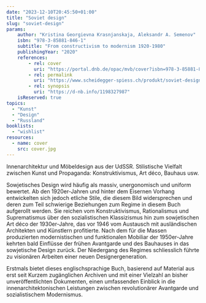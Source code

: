 ```yaml
---
date: "2023-12-10T20:45:50+01:00"
title: "Soviet design"
slug: "soviet-design"
params:
    author: "Kristina Georgievna Krasnjanskaja, Aleksandr A. Semenov"
    isbn: "978-3-85881-846-1"
    subtitle: "From constructivism to modernism 1920-1980"
    publishingYear: "2020"
    references:
        - rel: cover
          uri: "https://portal.dnb.de/opac/mvb/cover?isbn=978-3-85881-846-1"
        - rel: permalink
          uri: "https://www.scheidegger-spiess.ch/produkt/soviet-design/1013"
        - rel: synopsis
          uri: "https://d-nb.info/1198327987"
    isReserved: true
topics:
  - "Kunst"
  - "Design"
  - "Russland"
booklists:
  - "wishlist"
resources:
  - name: cover
    src: cover.jpg
---
```


Innenarchitektur und Möbeldesign aus der UdSSR. Stilistische Vielfalt zwischen 
Kunst und Propaganda: Konstruktivismus, Art déco, Bauhaus usw.

Sowjetisches Design wird häufig als massiv, unergonomisch und uniform bewertet. 
Ab den 1920er-Jahren und hinter dem Eisernen Vorhang entwickelten sich jedoch 
etliche Stile, die diesem Bild widersprechen und deren zum Teil schwierige 
Beziehungen zum Regime in diesem Buch aufgerollt werden. Sie reichen vom 
Konstruktivismus, Rationalismus und Suprematismus über den sozialistischen 
Klassizismus hin zum sowjetischen Art déco der 1930er-Jahre, das vor 1946 vom 
Austausch mit ausländischen Architekten und Künstlern profitierte. Nach dem für 
die Massen produzierten modernistischen und funktionalen Mobiliar der 
1950er-Jahre kehrten bald Einflüsse der frühen Avantgarde und des Bauhauses in 
das sowjetische Design zurück. Der Niedergang des Regimes schliesslich führte zu 
visionären Arbeiten einer neuen Designergeneration.

Erstmals bietet dieses englischsprachige Buch, basierend auf Material aus erst 
seit Kurzem zugänglichen Archiven und mit einer Vielzahl an bisher 
unveröffentlichten Dokumenten, einen umfassenden Einblick in die 
innenarchitektonischen Leistungen zwischen revolutionärer Avantgarde und 
sozialistischem Modernismus.